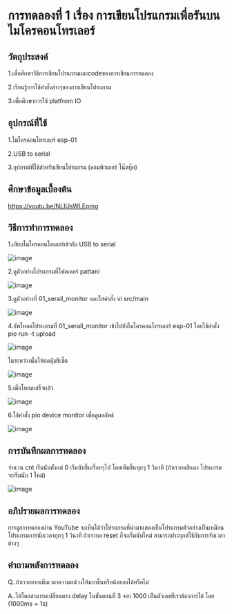 # การทดลองที่ 1 เรื่อง การเขียนโปรแกรมเพื่อรันบนไมโครคอนโทรเลอร์


## วัตถุประสงค์
 1.เพื่อศึกษาวิธีการเขียนโปรแกรมและcodeของการเขียนการทดลอง 
 
 2.เรียนรู้การใช้คำสั่งต่างๆของการเขียนโปรแกรม
 
 3.เพื่อศึกษาการใช้ platfrom IO
## อุปกรณ์ที่ใช้
   1.ไมโครคอนโทรเลอร์ esp-01
  
  2.USB to serial
  
  3.อุปกรณ์ที่ใช้สำหรับเขียนโปรแกรม (คอมพิวเตอร์ โน๊ตบุ๊ค) 
## ศึกษาข้อมูลเบื้องต้น
   https://youtu.be/NLIUsWLEpmg
## วิธีการทำการทดลอง
  1.เสียบไมโครคอนโทเลอร์เข้ากับ USB to serial
  
  ![image](https://user-images.githubusercontent.com/80879829/112275297-0cb22180-8cb2-11eb-9a5b-5272312e3d28.png)
  
  2.ดูตัวอย่างโปรเเกรมที่โฟลเดอร์ pattani
  
  ![image](https://user-images.githubusercontent.com/80879829/112275535-4e42cc80-8cb2-11eb-8141-10c884cac88a.png)
  
  3.ดูตัวอย่างที่ 01_serail_monitor เเละใสคำสั่ง vi src/main
  
  ![image](https://user-images.githubusercontent.com/80879829/112276009-cc9f6e80-8cb2-11eb-81a4-5ca67f501f8e.png)
  
  4.อัพโหลดโปรเเกรมที่ 01_serail_monitor เข้าไปยังไมโครคอนโทรเลอร์ esp-01 โดยใช้คำสั่ง pio run -t upload
  
  ![image](https://user-images.githubusercontent.com/80879829/112276592-80a0f980-8cb3-11eb-8f0f-eb12498e9288.png)
   
   ในระหว่างนั้นให้กดปุ่มรีเซ็ต
  
  ![image](https://user-images.githubusercontent.com/80879829/112276810-b7770f80-8cb3-11eb-8353-6f072d172c7c.png)

  5.เมื่อโหลดเสร็จเเล้ว

 ![image](https://user-images.githubusercontent.com/80879829/112277060-f60cca00-8cb3-11eb-99f5-3556030faaa4.png)

  6.ใช้คำสั่ง pio device monitor เพื่อดูผลลัพธ์
 
 ![image](https://user-images.githubusercontent.com/80879829/112277305-353b1b00-8cb4-11eb-8d8f-3e4b37d9a7dd.png)


## การบันทึกผลการทดลอง
จำนวน cnt เริ่มนับตั้งเเต่ 0 เริ่มนับขึ้นเรื่อยๆไป โดยเพิ่มขึ้นทุกๆ 1 วินาที 
(ถ้าเรากดสีเเดง โปรเเกรมจะเริ่มนับ 1 ใหม่)

![image](https://user-images.githubusercontent.com/80879829/112277676-92cf6780-8cb4-11eb-830f-1c3bb0b7b77b.png)

## อภิปรายผลการทดลอง 
การดูการทดลองผ่าน YouTube จะเห็นได้ว่าโปรแกรมที่นำมาแสดงเป็นโปรแกรมตัวอย่างเป็นเหมือนโปรแกรมการนับเวลาทุกๆ 1 วินาที ถ้าเรากด reset ก็จะเริ่มนับใหม่ สามารถประยุกต์ใช้กับการจับเวลาต่างๆ
## คำถามหลังการทดลอง
Q..ถ้าเราอยากเพิ่มเวลาความหน่วงให้มากขึ้นหรือน้อยลงได้หรือไม่

A..ได้โดยสามารถเปลี่ยนตรง delay ในขั้นตอนที่ 3 จาก 1000 เป็นตัวเลขที่เราต้องการได้ โดย (1000ms = 1s)


